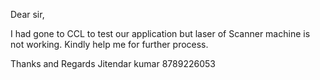 Dear sir,

I had gone to CCL to test our application but laser of Scanner machine is not working.
Kindly help me for further process.

Thanks and Regards
Jitendar kumar
8789226053
